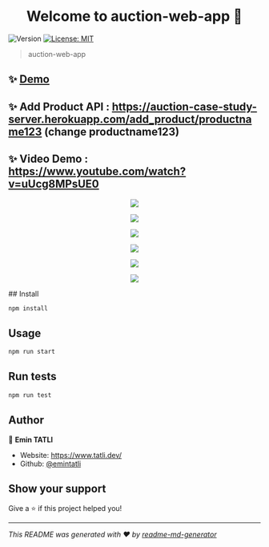 <h1 align="center">Welcome to auction-web-app 👋</h1>
<p>
  <img alt="Version" src="https://img.shields.io/badge/version-0.1.0-blue.svg?cacheSeconds=2592000" />
  <a href="#" target="_blank">
    <img alt="License: MIT" src="https://img.shields.io/badge/License-MIT-yellow.svg" />
  </a>
</p>

> auction-web-app

## ✨ [Demo](https://auction-case-study-private.vercel.app/)

## ✨ Add Product API : https://auction-case-study-server.herokuapp.com/add_product/productname123  (change productname123)

## ✨ Video Demo : https://www.youtube.com/watch?v=uUcg8MPsUE0

<p align="center"><img src="https://i.hizliresim.com/d0pihxc.png"></img></p>
<p align="center"><img src="https://i.hizliresim.com/t09ihab.png"></img></p>
<p align="center"><img src="https://i.hizliresim.com/5w5s358.png"></img></p>
<p align="center"><img src="https://i.hizliresim.com/2gvd4h0.png"></img></p>
<p align="center"><img src="https://i.hizliresim.com/ie3gm7v.png"></img></p>
<p align="center"><img src="https://i.hizliresim.com/fpv4w5b.png"></img></p>
## Install

```sh
npm install
```

## Usage

```sh
npm run start
```

## Run tests

```sh
npm run test
```

## Author

👤 **Emin TATLI**

* Website: https://www.tatli.dev/
* Github: [@emintatli](https://github.com/emintatli)

## Show your support

Give a ⭐️ if this project helped you!

***
_This README was generated with ❤️ by [readme-md-generator](https://github.com/kefranabg/readme-md-generator)_